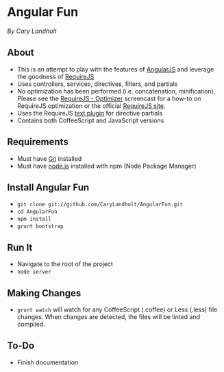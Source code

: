 # Angular Fun
*By Cary Landholt*

## About
* This is an attempt to play with the features of [AngularJS](http://angularjs.org/) and leverage the goodness of [RequireJS](http://requirejs.org/)
* Uses controllers, services, directives, filters, and partials
* No optimization has been performed (i.e. concatenation, minification).  Please see the [RequireJS - Optimizer](http://www.youtube.com/watch?v=m6VNhqKDM4E) screencast for a how-to on RequireJS optimization or the official [RequireJS site](http://requirejs.org/docs/optimization.html).
* Uses the RequireJS [text plugin](http://requirejs.org/docs/api.html#text) for directive partials
* Contains both CoffeeScript and JavaScript versions

## Requirements
* Must have [Git](http://git-scm.com/) installed
* Must have [node.js](http://nodejs.org/) installed with npm (Node Package Manager)

## Install Angular Fun
* `git clone git://github.com/CaryLandholt/AngularFun.git`
* `cd AngularFun`
* `npm install`
* `grunt bootstrap`

## Run It
* Navigate to the root of the project
* `node server`

## Making Changes
* `grunt watch` will watch for any CoffeeScript (.coffee) or Less (.less) file changes.  When changes are detected, the files will be linted and compiled.

## To-Do
* Finish documentation